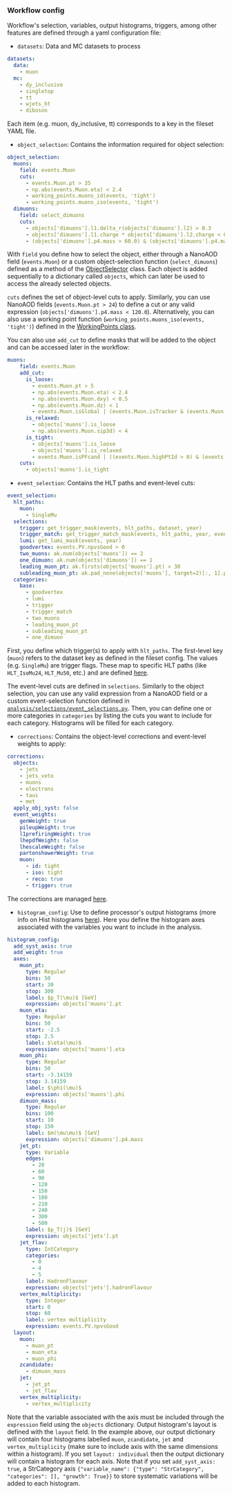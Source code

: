 ### Workflow config

Workflow's selection, variables, output histograms, triggers, among other features are defined through a yaml configuration file:

* `datasets`: Data and MC datasets to process

```yaml
datasets:
  data: 
    - muon
  mc:
    - dy_inclusive
    - singletop
    - tt
    - wjets_ht
    - diboson
```
Each item (e.g. muon, dy_inclusive, tt) corresponds to a key in the fileset YAML file.

* `object_selection`: Contains the information required for object selection:
```yaml
object_selection:
  muons:
    field: events.Muon
    cuts:
      - events.Muon.pt > 35
      - np.abs(events.Muon.eta) < 2.4
      - working_points.muons_id(events, 'tight')
      - working_points.muons_iso(events, 'tight')
  dimuons:
    field: select_dimuons
    cuts:
      - objects['dimuons'].l1.delta_r(objects['dimuons'].l2) > 0.3
      - objects['dimuons'].l1.charge * objects['dimuons'].l2.charge < 0
      - (objects['dimuons'].p4.mass > 60.0) & (objects['dimuons'].p4.mass < 120.0)
```
With `field` you define how to select the object, either through a NanoAOD field (`events.Muon`) or a custom object-selection function (`select_dimuons`) defined as a method of the [ObjectSelector](https://github.com/deoache/wprimeplusb/blob/main/analysis/selections/object_selections.py) class. Each object is added sequentially to a dictionary called `objects`, which can later be used to access the already selected objects.

`cuts` defines the set of object-level cuts to apply. Similarly, you can use NanoAOD fields (`events.Muon.pt > 24`) to define a cut or any valid expression (`objects['dimuons'].p4.mass < 120.0`). Alternatively, you can also use a working point function (`working_points.muons_iso(events, 'tight')`) defined in the [WorkingPoints class](https://github.com/deoache/wprimeplusb/blob/main/analysis/working_points/working_points.py). 

You can also use `add_cut` to define masks that will be added to the object and can be accessed later in the workflow:

```yaml
muons:
    field: events.Muon
    add_cut:
      is_loose:
        - events.Muon.pt > 5
        - np.abs(events.Muon.eta) < 2.4
        - np.abs(events.Muon.dxy) < 0.5
        - np.abs(events.Muon.dz) < 1
        - events.Muon.isGlobal | (events.Muon.isTracker & (events.Muon.nStations > 0))
      is_relaxed:
        - objects['muons'].is_loose
        - np.abs(events.Muon.sip3d) < 4
      is_tight:
        - objects['muons'].is_loose
        - objects['muons'].is_relaxed
        - events.Muon.isPFcand | ((events.Muon.highPtId > 0) & (events.Muon.pt > 200))
    cuts:
      - objects['muons'].is_tight
```

* `event_selection`: Contains the HLT paths and event-level cuts:
```yaml
event_selection:
  hlt_paths:
    muon:
      - SingleMu
  selections:
    trigger: get_trigger_mask(events, hlt_paths, dataset, year)
    trigger_match: get_trigger_match_mask(events, hlt_paths, year, events.Muon)
    lumi: get_lumi_mask(events, year)
    goodvertex: events.PV.npvsGood > 0
    two_muons: ak.num(objects['muons']) == 2
    one_dimuon: ak.num(objects['dimuons']) == 1
    leading_muon_pt: ak.firsts(objects['muons'].pt) > 30
    subleading_muon_pt: ak.pad_none(objects['muons'], target=2)[:, 1].pt > 15
  categories:
    base:
      - goodvertex
      - lumi
      - trigger
      - trigger_match
      - two_muons
      - leading_muon_pt
      - subleading_muon_pt
      - one_dimuon
```
First, you define which trigger(s) to apply with `hlt_paths`. The first-level key (`muon`) refers to the dataset key as defined in the fileset config. The values (e.g. `SingleMu`) are trigger flags. These map to specific HLT paths (like `HLT_IsoMu24`, `HLT_Mu50`, etc.) and are defined [here](https://github.com/deoache/wprimeplusb/blob/main/analysis/selections/trigger_flags.yaml). 

The event-level cuts are defined in `selections`. Similarly to the object selection, you can use any valid expression from a NanoAOD field or a custom event-selection function defined in [`analysis/selections/event_selections.py`](https://github.com/deoache/wprimeplusb/blob/main/analysis/selections/event_selections.py). Then, you can define one or more categories in `categories` by listing the cuts you want to include for each category. Histograms will be filled for each category.


* `corrections`: Contains the object-level corrections and event-level weights to apply:

```yaml
corrections:
  objects:
    - jets
    - jets_veto
    - muons
    - electrons
    - taus
    - met
  apply_obj_syst: false
  event_weights:
    genWeight: true
    pileupWeight: true
    l1prefiringWeight: true
    lhepdfWeight: false
    lhescaleWeight: false
    partonshowerWeight: true
    muon:
      - id: tight
      - iso: tight
      - reco: true
      - trigger: true
```

The corrections are managed [here](https://github.com/deoache/wprimeplusb/blob/main/analysis/corrections/corrections_manager.py).

* `histogram_config`: Use to define processor's output histograms (more info on Hist histograms [here](https://hist.readthedocs.io/en/latest/)). Here you define the histogram axes associated with the variables you want to include in the analysis. 
```yaml
histogram_config:
  add_syst_axis: true
  add_weight: true
  axes:
    muon_pt:
      type: Regular
      bins: 50
      start: 30
      stop: 300
      label: $p_T(\mu)$ [GeV]
      expression: objects['muons'].pt
    muon_eta:
      type: Regular
      bins: 50
      start: -2.5
      stop: 2.5
      label: $\eta(\mu)$
      expression: objects['muons'].eta
    muon_phi:
      type: Regular
      bins: 50
      start: -3.14159
      stop: 3.14159
      label: $\phi(\mu)$
      expression: objects['muons'].phi
    dimuon_mass:
      type: Regular
      bins: 100
      start: 10
      stop: 150
      label: $m(\mu\mu)$ [GeV]
      expression: objects['dimuons'].p4.mass
    jet_pt:
      type: Variable
      edges:
        - 20
        - 60
        - 90
        - 120
        - 150
        - 180
        - 210
        - 240
        - 300
        - 500
      label: $p_T(j)$ [GeV]
      expression: objects['jets'].pt
    jet_flav:
      type: IntCategory
      categories:
        - 0
        - 4
        - 5
      label: HadronFlavour
      expression: objects['jets'].hadronFlavour
    vertex_multiplicity:
      type: Integer
      start: 0
      stop: 60
      label: vertex multiplicity
      expression: events.PV.npvsGood
  layout:
    muon:
      - muon_pt
      - muon_eta
      - muon_phi
    zcandidate:
      - dimuon_mass
    jet:
      - jet_pt
      - jet_flav
    vertex_multiplicity:
      - vertex_multiplicity
```
Note that the variable associated with the axis must be included through the `expression` field using the `objects` dictionary. Output histogram's layout is defined with the `layout` field. In the example above, our output dictionary will contain four histograms labelled `muon`, `zcandidate`, `jet` and `vertex_multiplicity` (make sure to include axis with the same dimensions within a histogram). If you set `layout: individual` then the output dictionary will contain a histogram for each axis. Note that if you set `add_syst_axis: true`, a StrCategory axis `{"variable_name": {"type": "StrCategory", "categories": [], "growth": True}}` to store systematic variations will be added to each histogram.